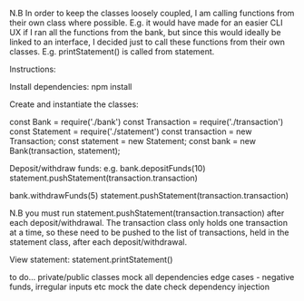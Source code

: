 N.B
In order to keep the classes loosely coupled, I am calling functions from their own class where possible. E.g. it would have made for an easier CLI UX if I ran all the functions from the bank, but since this would ideally be linked to an interface, I decided just to call these functions from their own classes. E.g. printStatement() is called from statement. 

Instructions:

Install dependencies:
npm install

Create and instantiate the classes:

const Bank = require('./bank')
const Transaction = require('./transaction')
const Statement = require('./statement')
const transaction = new Transaction;
const statement = new Statement;
const bank = new Bank(transaction, statement);

Deposit/withdraw funds:
e.g. 
bank.depositFunds(10)
statement.pushStatement(transaction.transaction)

bank.withdrawFunds(5)
statement.pushStatement(transaction.transaction)

N.B you must run statement.pushStatement(transaction.transaction) after each deposit/withdrawal. The transaction class only holds one transaction at a time, so these need to be pushed to the list of transactions, held in the statement class, after each deposit/withdrawal.

View statement:
statement.printStatement()

to do...
private/public classes
mock all dependencies
edge cases - negative funds, irregular inputs etc
mock the date
check dependency injection 
